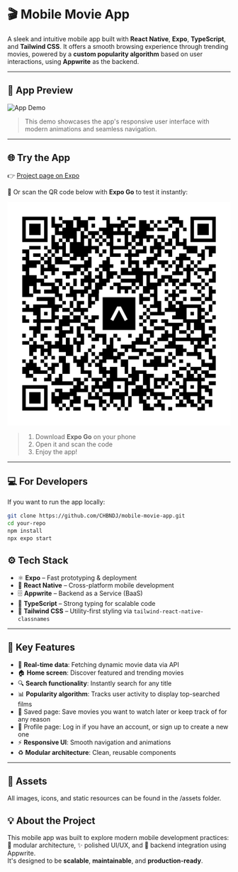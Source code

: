 # 🎬 Mobile Movie App

A sleek and intuitive mobile app built with **React Native**, **Expo**, **TypeScript**, and **Tailwind CSS**. It offers a smooth browsing experience through trending movies, powered by a **custom popularity algorithm** based on user interactions, using **Appwrite** as the backend.

---

## 🎥 App Preview

<img src="./assets/gif/demo.gif" alt="App Demo" width="300" height="500" />

> This demo showcases the app's responsive user interface with modern animations and seamless navigation.

---

## 🌐 Try the App

👉 [Project page on Expo](https://expo.dev/accounts/chbndj/projects/mobile-movie-app/updates/a9de22c7-1896-4d09-84e9-9d40f626ee01)

📱 Or scan the QR code below with **Expo Go** to test it instantly:

![QR Code](./assets/images/qrcode.png)

> 1. Download **Expo Go** on your phone
> 2. Open it and scan the code
> 3. Enjoy the app!

---

## 💻 For Developers

If you want to run the app locally:

```bash
git clone https://github.com/CHBNDJ/mobile-movie-app.git
cd your-repo
npm install
npx expo start
```

## ⚙️ Tech Stack

- ⚛️ **Expo** – Fast prototyping & deployment
- 🧠 **React Native** – Cross-platform mobile development
- 🗄️ **Appwrite** – Backend as a Service (BaaS)
- 🧩 **TypeScript** – Strong typing for scalable code
- 🎨 **Tailwind CSS** – Utility-first styling via `tailwind-react-native-classnames`

---

## 🚀 Key Features

- 🔄 **Real-time data**: Fetching dynamic movie data via API
- 🏠 **Home screen**: Discover featured and trending movies
- 🔍 **Search functionality**: Instantly search for any title
- 📊 **Popularity algorithm**: Tracks user activity to display top-searched films
- 💾 Saved page: Save movies you want to watch later or keep track of for any reason
- 👤 Profile page: Log in if you have an account, or sign up to create a new one
- ⚡ **Responsive UI**: Smooth navigation and animations
- ♻️ **Modular architecture**: Clean, reusable components

---

## 📁 Assets

All images, icons, and static resources can be found in the /assets folder.

## 💡 About the Project

This mobile app was built to explore modern mobile development practices:  
🧱 modular architecture, ✨ polished UI/UX, and 🔗 backend integration using Appwrite.  
It's designed to be **scalable**, **maintainable**, and **production-ready**.
